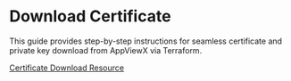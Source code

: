 # Download Certificate

This guide provides step-by-step instructions for seamless certificate and private key download from AppViewX via Terraform.

[Certificate Download Resource](./appviewx_download_certificate.md)